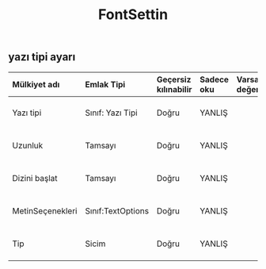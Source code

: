 ﻿---
title: FontSettin
second_title: Aspose.Cells Cloud Documen
type: docs
url: /tr/specification/model/fontsetting/
description: "Aspose.Cells Bulut modeli spesifikasyonu: FontSetting. Açma, oluşturma, düzenleme, bölme, birleştirme, karşılaştırma ve dönüştürme gibi özelliklerle Excel ve diğer elektronik tablo belgelerini zahmetsizce yönetin"
weight: 50
---
## **yazı tipi ayarı**

 

| Mülkiyet adı| Emlak Tipi| Geçersiz kılınabilir| Sadece oku| Varsayılan değer| Tanım|
|:- |:- |:- |:- |:- |:- |
| Yazı tipi| Sınıf: Yazı Tipi| Doğru| YANLIŞ|| Bu nesnenin yazı tipini döndürür.|
| Uzunluk| Tamsayı| Doğru| YANLIŞ|| Karakterlerin uzunluğunu alır.|
| Dizini başlat| Tamsayı| Doğru| YANLIŞ|| Karakterlerin başlangıç indeksini alır.|
| MetinSeçenekleri| Sınıf:TextOptions| Doğru| YANLIŞ|| Metin seçeneklerini döndürür.|
| Tip| Sicim| Doğru| YANLIŞ|| Metin düğümünün türünü alır.|

